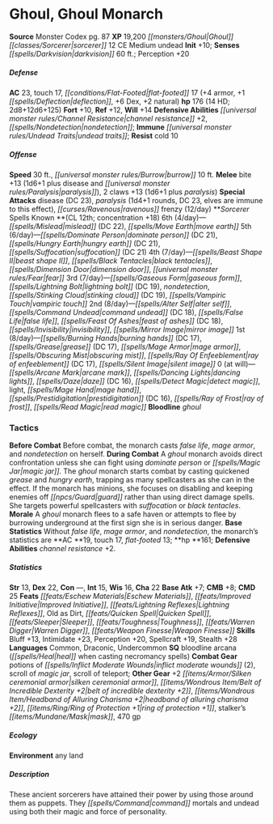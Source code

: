 ﻿---
cssclass: [monsters]
title1: Ghoul, Ghoul Monarch
title2: Ghoul Monarch
CR: 12
sources:
- name: Monster Codex
  page: 87
  link: http://paizo.com/products/btpy9926?Pathfinder-Roleplaying-Game-Monster-Codex
XP: 19200
race: Ghoul
classes:
- sorcerer 12
alignment: CE
size: Medium
type: undead
initiative:
  bonus: 10
senses:
  darkvision: 60
AC:
  AC: 23
  touch: 17
  flat_footed: 17
  components:
    armor: 4
    deflection: 1
    dex: 6
    natural: 2
HP:
  HP: 176
  long: 2d8+12d6+125
  HD: 14
saves:
  fort: 10
  ref: 12
  will: 14
defensive_abilities:
- channel resistance +2
- nondetection
immunities:
- undead traits
resistances:
  cold: 10
speeds:
  base: 30
  burrow: 10
attacks:
  melee:
  - - text: bite +13 (1d6+1 plus disease and paralysis)
      entries:
      - - damage: 1d6+1
        - effect: disease
        - effect: paralysis
      attack: bite
      bonus:
      - 13
    - text: 2 claws +13 (1d6+1 plus paralysis)
      entries:
      - - damage: 1d6+1
        - effect: paralysis
      count: 2
      attack: claws
      bonus:
      - 13
  special:
  - disease (DC 23)
  - paralysis (1d4+1 rounds, DC 23, elves are immune to this effect)
  - ravenous frenzy (12/day)
spells:
  entries:
  - name: mislead
    source: Sorcerer
    level: 6
    DC: 22
  - name: move earth
    source: Sorcerer
    level: 6
  - name: dominate person
    source: Sorcerer
    level: 5
    DC: 21
  - name: hungry earth
    source: Sorcerer
    level: 5
    DC: 21
  - superscripts:
    - APG
    name: suffocation
    source: Sorcerer
    level: 5
    DC: 21
  - name: beast shape II
    source: Sorcerer
    level: 4
  - name: black tentacles
    source: Sorcerer
    level: 4
  - name: dimension door
    source: Sorcerer
    level: 4
  - name: fear
    source: Sorcerer
    level: 4
  - name: gaseous form
    source: Sorcerer
    level: 3
  - name: lightning bolt
    source: Sorcerer
    level: 3
    DC: 19
  - name: nondetection
    source: Sorcerer
    level: 3
  - name: stinking cloud
    source: Sorcerer
    level: 3
    DC: 19
  - name: vampiric touch
    source: Sorcerer
    level: 3
  - name: alter self
    source: Sorcerer
    level: 2
  - name: command undead
    source: Sorcerer
    level: 2
    DC: 18
  - name: false life
    source: Sorcerer
    level: 2
  - superscripts:
    - APG
    name: feast of ashes
    source: Sorcerer
    level: 2
    DC: 18
  - name: invisibility
    source: Sorcerer
    level: 2
  - name: mirror image
    source: Sorcerer
    level: 2
  - name: burning hands
    source: Sorcerer
    level: 1
    DC: 17
  - name: grease
    source: Sorcerer
    level: 1
    DC: 17
  - name: mage armor
    source: Sorcerer
    level: 1
  - name: obscuring mist
    source: Sorcerer
    level: 1
  - name: ray of enfeeblement
    source: Sorcerer
    level: 1
    DC: 17
  - name: silent image
    source: Sorcerer
    level: 1
  - name: arcane mark
    source: Sorcerer
    level: 0
  - name: dancing lights
    source: Sorcerer
    level: 0
  - name: daze
    source: Sorcerer
    level: 0
    DC: 16
  - name: detect magic
    source: Sorcerer
    level: 0
  - name: light
    source: Sorcerer
    level: 0
  - name: mage hand
    source: Sorcerer
    level: 0
  - name: prestidigitation
    source: Sorcerer
    level: 0
    DC: 16
  - name: ray of frost
    source: Sorcerer
    level: 0
  - name: read magic
    source: Sorcerer
    level: 0
  sources:
  - name: Sorcerer
    type: known
    CL: 12
    concentration: 18
    slots:
      6: 4
      5: 6
      4: 7
      3: 7
      2: 8
      1: 8
      0: at-will
    bloodline: ghoul
tactics:
  Before Combat: Before combat, the monarch casts false life, mage armor, and nondetection
    on herself.
  During Combat: A ghoul monarch avoids direct confrontation unless she can fight
    using dominate person or magic jar. The ghoul monarch starts combat by casting
    quickened grease and hungry earth, trapping as many spellcasters as she can in
    the effect. If the monarch has minions, she focuses on disabling and keeping enemies
    off guard rather than using direct damage spells. She targets powerful spellcasters
    with suffocation or black tentacles.
  Morale: A ghoul monarch flees to a safe haven or attempts to flee by burrowing underground
    at the first sign she is in serious danger.
  Base Statistics: Without false life, mage armor, and nondetection, the monarch's
    statistics are AC 19, touch 17, flat-footed 13; hp 161; Defensive Abilities channel
    resistance +2.
ability_scores:
  STR: 13
  DEX: 22
  CON:
  INT: 15
  WIS: 16
  CHA: 22
BAB: 7
CMB: 8
CMD: 25
feats:
- name: Eschew Materials
- name: Improved Initiative
- name: Lightning Reflexes
- name: Old as Dirt
- name: Quicken Spell
- name: Sleeper
- name: Toughness
- name: Warren Digger
- name: Weapon Finesse
skills:
  Bluff: 13
  Intimidate: 23
  Perception: 20
  Spellcraft: 19
  Stealth: 28
languages:
- Common
- Draconic
- Undercommon
special_qualities:
- bloodline arcana (heal when casting necromancy spells)
gear:
  combat:
  - potions of inflict moderate wounds (2)
  - scroll of magic jar
  - scroll of teleport
  other:
  - +2 silken ceremonial armor
  - belt of incredible dexterity +2
  - headband of alluring charisma +2
  - ring of protection +1
  - stalker's mask
  - 470 gp
ecology:
  environment: any land
desc_long: These ancient sorcerers have attained their power by using those around
  them as puppets. They command mortals and undead using both their magic and force
  of personality.

---

# Ghoul, Ghoul Monarch

**Source** Monster Codex pg. 87
**XP** 19,200
_[[monsters/Ghoul|Ghoul]]_ _[[classes/Sorcerer|sorcerer]]_ 12
CE Medium undead
**Init** +10; **Senses** _[[spells/Darkvision|darkvision]]_ 60 ft.; Perception +20

##### Defense

**AC** 23, touch 17, _[[conditions/Flat-Footed|flat-footed]]_ 17 (+4 armor, +1 _[[spells/Deflection|deflection]]_, +6 Dex, +2 natural)
**hp** 176 (14 HD; 2d8+12d6+125)
**Fort** +10, **Ref** +12, **Will** +14
**Defensive Abilities** _[[universal monster rules/Channel Resistance|channel resistance]]_ +2, _[[spells/Nondetection|nondetection]]_; **Immune** _[[universal monster rules/Undead Traits|undead traits]]_; **Resist** cold 10

##### Offense
**Speed** 30 ft., _[[universal monster rules/Burrow|burrow]]_ 10 ft.
**Melee** bite +13 (1d6+1 plus disease and _[[universal monster rules/Paralysis|paralysis]]_), 2 claws +13 (1d6+1 plus _paralysis_)
**Special Attacks** disease (DC 23), _paralysis_ (1d4+1 rounds, DC 23, elves are immune to this effect), _[[curses/Ravenous|ravenous]]_ frenzy (12/day)
**_Sorcerer_ Spells Known **(CL 12th; concentration +18)
6th (4/day)—_[[spells/Mislead|mislead]]_ (DC 22), _[[spells/Move Earth|move earth]]_
5th (6/day)—_[[spells/Dominate Person|dominate person]]_ (DC 21), _[[spells/Hungry Earth|hungry earth]]_ (DC 21), _[[spells/Suffocation|suffocation]]_ (DC 21)
4th (7/day)—_[[spells/Beast Shape II|beast shape II]]_, _[[spells/Black Tentacles|black tentacles]]_, _[[spells/Dimension Door|dimension door]]_, _[[universal monster rules/Fear|fear]]_
3rd (7/day)—_[[spells/Gaseous Form|gaseous form]]_, _[[spells/Lightning Bolt|lightning bolt]]_ (DC 19), _nondetection_, _[[spells/Stinking Cloud|stinking cloud]]_ (DC 19), _[[spells/Vampiric Touch|vampiric touch]]_
2nd (8/day)—_[[spells/Alter Self|alter self]]_, _[[spells/Command Undead|command undead]]_ (DC 18), _[[spells/False Life|false life]]_, _[[spells/Feast Of Ashes|feast of ashes]]_ (DC 18), _[[spells/Invisibility|invisibility]]_, _[[spells/Mirror Image|mirror image]]_
1st (8/day)—_[[spells/Burning Hands|burning hands]]_ (DC 17), _[[spells/Grease|grease]]_ (DC 17), _[[spells/Mage Armor|mage armor]]_, _[[spells/Obscuring Mist|obscuring mist]]_, _[[spells/Ray Of Enfeeblement|ray of enfeeblement]]_ (DC 17), _[[spells/Silent Image|silent image]]_
0 (at will)—_[[spells/Arcane Mark|arcane mark]]_, _[[spells/Dancing Lights|dancing lights]]_, _[[spells/Daze|daze]]_ (DC 16), _[[spells/Detect Magic|detect magic]]_, light, _[[spells/Mage Hand|mage hand]]_, _[[spells/Prestidigitation|prestidigitation]]_ (DC 16), _[[spells/Ray of Frost|ray of frost]]_, _[[spells/Read Magic|read magic]]_
**Bloodline** _ghoul_

### Tactics

**Before Combat** Before combat, the monarch casts _false life_, _mage armor_, and _nondetection_ on herself.
 **During Combat** A _ghoul_ monarch avoids direct confrontation unless she can fight using _dominate person_ or _[[spells/Magic Jar|magic jar]]_. The _ghoul_ monarch starts combat by casting quickened _grease_ and _hungry earth_, trapping as many spellcasters as she can in the effect. If the monarch has minions, she focuses on disabling and keeping enemies off _[[npcs/Guard|guard]]_ rather than using direct damage spells. She targets powerful spellcasters with _suffocation_ or _black tentacles_.
 **Morale** A _ghoul_ monarch flees to a safe haven or attempts to flee by burrowing underground at the first sign she is in serious danger.
 **Base Statistics** Without _false life_, _mage armor_, and _nondetection_, the monarch’s statistics are **AC **19, touch 17, _flat-footed_ 13; **hp **161; **Defensive Abilities** _channel resistance_ +2.

##### Statistics
**Str** 13, **Dex** 22, **Con** —, **Int** 15, **Wis** 16, **Cha** 22
**Base Atk** +7; **CMB** +8; **CMD** 25
**Feats** _[[feats/Eschew Materials|Eschew Materials]]_, _[[feats/Improved Initiative|Improved Initiative]]_, _[[feats/Lightning Reflexes|Lightning Reflexes]]_, Old as Dirt, _[[feats/Quicken Spell|Quicken Spell]]_, _[[feats/Sleeper|Sleeper]]_, _[[feats/Toughness|Toughness]]_, _[[feats/Warren Digger|Warren Digger]]_, _[[feats/Weapon Finesse|Weapon Finesse]]_
**Skills** Bluff +13, Intimidate +23, Perception +20, Spellcraft +19, Stealth +28
**Languages** Common, Draconic, Undercommon
**SQ** bloodline arcana (_[[spells/Heal|heal]]_ when casting necromancy spells)
**Combat Gear** potions of _[[spells/Inflict Moderate Wounds|inflict moderate wounds]]_ (2), scroll of _magic jar_, scroll of teleport; **Other Gear** +2 _[[items/Armor/Silken ceremonial armor|silken ceremonial armor]]_, _[[items/Wondrous Item/Belt of Incredible Dexterity +2|belt of incredible dexterity +2]]_, _[[items/Wondrous Item/Headband of Alluring Charisma +2|headband of alluring charisma +2]]_, _[[items/Ring/Ring of Protection +1|ring of protection +1]]_, stalker’s _[[items/Mundane/Mask|mask]]_, 470 gp

##### Ecology

**Environment** any land

##### Description

These ancient sorcerers have attained their power by using those around them as puppets. They _[[spells/Command|command]]_ mortals and undead using both their magic and force of personality.
